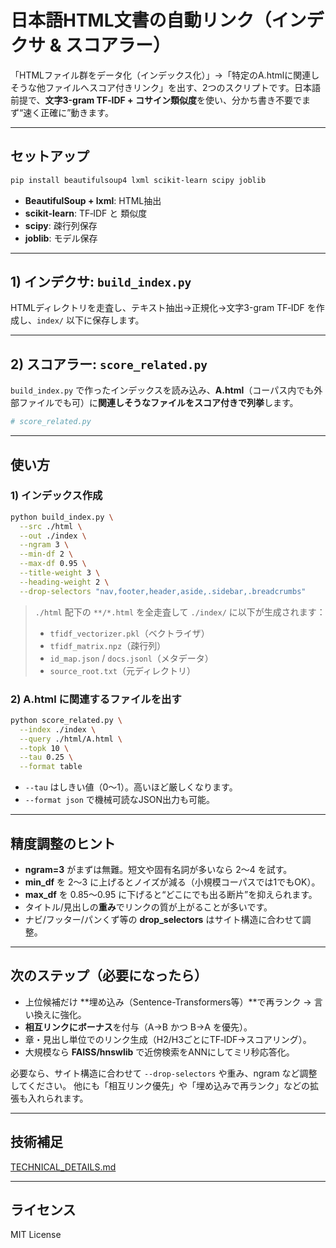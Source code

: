 # 日本語HTML文書の自動リンク（インデクサ & スコアラー）

「HTMLファイル群をデータ化（インデックス化）」→「特定のA.htmlに関連しそうな他ファイルへスコア付きリンク」を出す、2つのスクリプトです。日本語前提で、**文字3-gram TF‑IDF + コサイン類似度**を使い、分かち書き不要でまず“速く正確に”動きます。

---

## セットアップ

```bash
pip install beautifulsoup4 lxml scikit-learn scipy joblib
```

* **BeautifulSoup + lxml**: HTML抽出
* **scikit-learn**: TF‑IDF と 類似度
* **scipy**: 疎行列保存
* **joblib**: モデル保存

---

## 1) インデクサ: `build_index.py`

HTMLディレクトリを走査し、テキスト抽出→正規化→文字3-gram TF‑IDF を作成し、`index/` 以下に保存します。

---

## 2) スコアラー: `score_related.py`

`build_index.py` で作ったインデックスを読み込み、**A.html**（コーパス内でも外部ファイルでも可）に**関連しそうなファイルをスコア付きで列挙**します。

```python
# score_related.py
```

---

## 使い方

### 1) インデックス作成

```bash
python build_index.py \
  --src ./html \
  --out ./index \
  --ngram 3 \
  --min-df 2 \
  --max-df 0.95 \
  --title-weight 3 \
  --heading-weight 2 \
  --drop-selectors "nav,footer,header,aside,.sidebar,.breadcrumbs"
```

> `./html` 配下の `**/*.html` を全走査して `./index/` に以下が生成されます：
>
> * `tfidf_vectorizer.pkl`（ベクトライザ）
> * `tfidf_matrix.npz`（疎行列）
> * `id_map.json` / `docs.jsonl`（メタデータ）
> * `source_root.txt`（元ディレクトリ）

### 2) A.html に関連するファイルを出す

```bash
python score_related.py \
  --index ./index \
  --query ./html/A.html \
  --topk 10 \
  --tau 0.25 \
  --format table
```

* `--tau` はしきい値（0〜1）。高いほど厳しくなります。
* `--format json` で機械可読なJSON出力も可能。

---

## 精度調整のヒント

* **ngram=3** がまずは無難。短文や固有名詞が多いなら 2〜4 を試す。
* **min\_df** を 2〜3 に上げるとノイズが減る（小規模コーパスでは1でもOK）。
* **max\_df** を 0.85〜0.95 に下げると“どこにでも出る断片”を抑えられます。
* タイトル/見出しの**重み**でリンクの質が上がることが多いです。
* ナビ/フッター/パンくず等の **drop\_selectors** はサイト構造に合わせて調整。

---

## 次のステップ（必要になったら）

* 上位候補だけ \*\*埋め込み（Sentence-Transformers等）\*\*で再ランク → 言い換えに強化。
* **相互リンクにボーナス**を付与（A→B かつ B→A を優先）。
* 章・見出し単位でのリンク生成（H2/H3ごとにTF‑IDF→スコアリング）。
* 大規模なら **FAISS/hnswlib** で近傍検索をANNにしてミリ秒応答化。

必要なら、サイト構造に合わせて `--drop-selectors` や重み、ngram など調整してください。
他にも「相互リンク優先」や「埋め込みで再ランク」などの拡張も入れられます。

---

## 技術補足

[TECHNICAL_DETAILS.md](TECHNICAL_DETAILS.md)

---

## ライセンス

MIT License
